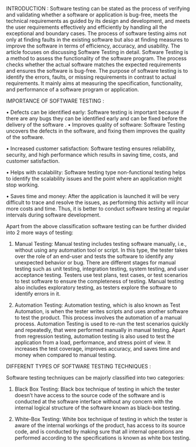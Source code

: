 INTRODUCTION  :
   Software testing can be stated as the process of verifying and validating whether a software or application is bug-free, meets the technical requirements as guided by its design and development, and meets the user requirements effectively and efficiently by handling all the exceptional and boundary cases. The process of software testing aims not only at finding faults in the existing software but also at finding measures to improve the software in terms of efficiency, accuracy, and usability. The article focuses on discussing Software Testing in detail.
  Software Testing is a method to assess the functionality of the software program. The process checks whether the actual software matches the expected requirements and ensures the software is bug-free. The purpose of software testing is to identify the errors, faults, or missing requirements in contrast to actual requirements. It mainly aims at measuring the specification, functionality, and performance of a software program or application. 

IMPORTANCE OF SOFTWARE TESTING :
 
•	Defects can be identified early: Software testing is important because if there are any bugs they can be identified early and can be fixed before the delivery of the software
.
•	Improves quality of software: Software Testing uncovers the defects in the software, and fixing them improves the quality of the software.

•	Increased customer satisfaction: Software testing ensures reliability, security, and high performance which results in saving time, costs, and customer satisfaction. 

•	Helps with scalability: Software testing type non-functional testing helps to identify the scalability issues and the point where an application might stop working.

•	Saves time and money: After the application is launched it will be very difficult to trace and resolve the issues, as performing this activity will incur more costs and time. Thus, it is better to conduct software testing at regular intervals during software development.


Apart from the above classification software testing can be further divided into 2 more ways of testing:

1.	Manual Testing: Manual testing includes testing software manually, i.e., without using any automation tool or script. In this type, the tester takes over the role of an end-user and tests the software to identify any unexpected behavior or bug. There are different stages for manual testing such as unit testing, integration testing, system testing, and user acceptance testing. Testers use test plans, test cases, or test scenarios to test software to ensure the completeness of testing. Manual testing also includes exploratory testing, as testers explore the software to identify errors in it. 

2.	Automation Testing: Automation testing, which is also known as Test Automation, is when the tester writes scripts and uses another software to test the product. This process involves the automation of a manual process. Automation Testing is used to re-run the test scenarios quickly and repeatedly, that were performed manually in manual testing.
Apart from regression testing, automation testing is also used to test the application from a load, performance, and stress point of view. It increases the test coverage, improves accuracy, and saves time and money when compared to manual testing. 

DIFFERENT TYPES OF SOFTWARE TESTING TECHNIQUES :

Software testing techniques can be majorly classified into two categories: 

1.	Black Box Testing: Black box technique of testing in which the tester doesn’t have access to the source code of the software and is conducted at the software interface without any concern with the internal logical structure of the software known as black-box testing. 

2.	White-Box Testing: White box technique of testing in which the tester is aware of the internal workings of the product, has access to its source code, and is conducted by making sure that all internal operations are performed according to the specifications is known as white box testing. 
